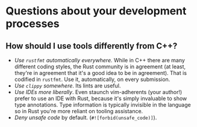 # Questions about your development processes

## How should I use tools differently from C++?

* *Use `rustfmt` automatically everywhere.* While in C++ there are many
  different coding styles, the Rust community is in agreement (at least,
  they're in agreement that it's a good idea to be in agreement). That
  is codified in `rustfmt`. Use it, automatically, on every submission.
* *Use `clippy` somewhere*. Its lints are useful.
* *Use IDEs more liberally*. Even staunch vim-adherents (your author!)
  prefer to use an IDE with Rust, because it's simply invaluable to show
  type annotations. Type information is typically invisible in the language
  so in Rust you're more reliant on tooling assistance.
* *Deny unsafe code* by default. (`#![forbid(unsafe_code)]`).